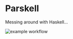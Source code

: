 # Parskell
Messing around with Haskell...

![example workflow](https://github.com/<Hafflationist/Parskell/actions/workflows/haskell.yml/badge.svg)
